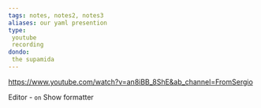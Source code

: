 ```yaml
---
tags: notes, notes2, notes3
aliases: our yaml presention
type: 
 youtube
 recording
dondo:
 the supamida
---
```


 

https://www.youtube.com/watch?v=an8iBB_8ShE&ab_channel=FromSergio

Editor
	- `on` Show formatter